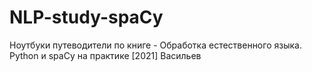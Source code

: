 # NLP-study-spaCy
Ноутбуки путеводители по книге - 
Обработка естественного языка. Python и spaCy на практике [2021] Васильев
